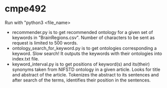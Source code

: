 # cmpe492

Run with "python3 <file_name>
* recommender.py is to get recommended ontology for a given set of keywords in "BrainRegions.csv". Number of characters to be sent as request is limited to 500 words. 
* ontology_search_for_keyword.py is to get ontologies corresponding a keyword. Slow search! It outputs the keywords with their ontologies into index.txt file. 
* keyword_interval.py is to get positions of keyword(s) and its(their) synonyms taken from NIFSTD ontology in a given article. Looks for title and abstract of the article. Tokenizes the abstract to its sentences and after search of the terms, identifies their position in the sentences.  
